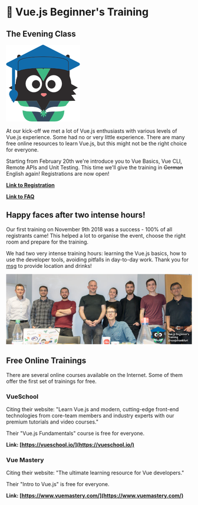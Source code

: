 # :school: Vue.js Beginner's Training

## The Evening Class

<div class="imagenextotext">

![Frank with graduation hat](../../events/img/frank_learning_vue.png)

</div>

At our kick-off we met a lot of Vue.js enthusiasts with various levels of Vue.js experience. Some had no or very little experience. There are many free online resources to learn Vue.js, but this might not be the right choice for everyone. 

Starting from February 20th we're introduce you to Vue Basics, Vue CLI, Remote APIs and Unit Testing.
This time we'll give the training in <del>German</del> English again! Registrations are now open!

**[Link to Registration](https://pretix.eu/locale/set?locale=de&next=/ahus1/vuejs-s2/%3F)**

**[Link to FAQ](https://pretix.eu/locale/set?locale=de&next=/ahus1/vuejs-s2/page/frequently-asked-questions/%3F)**

## Happy faces after two intense hours!

Our first training on November 9th 2018 was a success - 100% of all registrants came!
This helped a lot to organise the event, choose the right room and prepare for the training.

We had two very intense training hours: learning the Vue.js basics, how to use the developer tools,
avoiding pitfalls in day-to-day work. Thank you for [msg](./locations.md#msg-systems-ag) to provide
location and drinks!

![The first Vue.js beginner's class](../../events/img/vuejs-beginners-training-small.jpg)

## Free Online Trainings

There are several online courses available on the Internet. 
Some of them offer the first set of trainings for free.

### VueSchool 

Citing their website: "Learn Vue.js and modern, cutting-edge front-end technologies from core-team members and industry experts with our premium tutorials and video courses."

Their "Vue.js Fundamentals" course is free for everyone.

**Link: [https://vueschool.io/](https://vueschool.io/)**

### Vue Mastery

Citing their website: "The ultimate learning resource for Vue developers."

Their "Intro to Vue.js" is free for everyone.

**Link: [https://www.vuemastery.com/](https://www.vuemastery.com/)**
